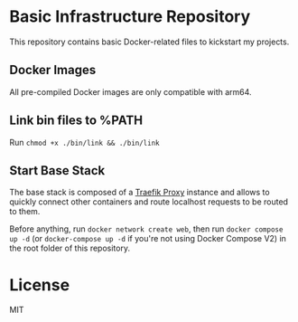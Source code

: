 # Basic Infrastructure Repository

This repository contains basic Docker-related files to kickstart my projects.

## Docker Images

All pre-compiled Docker images are only compatible with arm64.

## Link bin files to %PATH

Run `chmod +x ./bin/link && ./bin/link`

## Start Base Stack

The base stack is composed of a [Traefik Proxy](https://doc.traefik.io/traefik/) instance and allows to quickly connect other containers and route localhost requests to be routed to them.

Before anything, run `docker network create web`, then run `docker compose up -d` (or `docker-compose up -d` if you're not using Docker Compose V2) in the root folder of this repository.

# License

MIT
